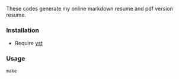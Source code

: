 These codes generate my online markdown resume and pdf version resume.

### Installation

* Require [yst](https://github.com/jgm/yst)

### Usage

    make
